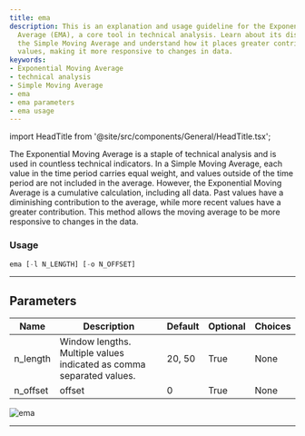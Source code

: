 ```yaml
---
title: ema
description: This is an explanation and usage guideline for the Exponential Moving
  Average (EMA), a core tool in technical analysis. Learn about its distinction from
  the Simple Moving Average and understand how it places greater contribution on recent
  values, making it more responsive to changes in data.
keywords:
- Exponential Moving Average
- technical analysis
- Simple Moving Average
- ema
- ema parameters
- ema usage
---
```


import HeadTitle from '@site/src/components/General/HeadTitle.tsx';

<HeadTitle title="ema - Ta - Stocks - Reference | OpenBB Terminal Docs" />

The Exponential Moving Average is a staple of technical analysis and is used in countless technical indicators. In a Simple Moving Average, each value in the time period carries equal weight, and values outside of the time period are not included in the average. However, the Exponential Moving Average is a cumulative calculation, including all data. Past values have a diminishing contribution to the average, while more recent values have a greater contribution. This method allows the moving average to be more responsive to changes in the data.

### Usage

```python
ema [-l N_LENGTH] [-o N_OFFSET]
```

---

## Parameters

| Name | Description | Default | Optional | Choices |
| ---- | ----------- | ------- | -------- | ------- |
| n_length | Window lengths. Multiple values indicated as comma separated values. | 20, 50 | True | None |
| n_offset | offset | 0 | True | None |

![ema](https://user-images.githubusercontent.com/46355364/154310578-6f4a51a8-3667-497c-9c50-7ff16e256fb6.png)

---
